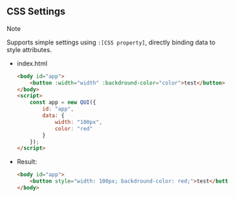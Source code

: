 ## CSS Settings

> [!NOTE]
> Supports simple settings using `:[CSS property]`, directly binding data to style attributes.

- index.html
    ```html
    <body id="app">
        <button :width="width" :backdround-color="color">test</button>
    </body>
    <script>
        const app = new QUI({
            id: "app",
            data: {
                width: "100px",
                color: "red"
            }
        });
    </script>
    ```
- Result:
    ```html
    <body id="app">
        <button style="width: 100px; backdround-color: red;">test</button>
    </body>
    ```